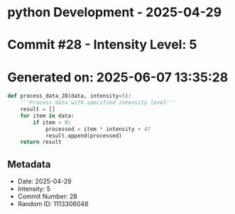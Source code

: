 ﻿# python Development - 2025-04-29
# Commit #28 - Intensity Level: 5
# Generated on: 2025-06-07 13:35:28
```python
def process_data_28(data, intensity=5):
    '''Process data with specified intensity level'''
    result = []
    for item in data:
        if item > 0:
            processed = item * intensity + 47
            result.append(processed)
    return result
```
## Metadata
- Date: 2025-04-29
- Intensity: 5
- Commit Number: 28
- Random ID: 1113306048
